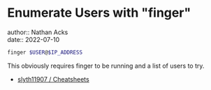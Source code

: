 # Enumerate Users with "finger"

author:: Nathan Acks  
date:: 2022-07-10

```bash
finger $USER@$IP_ADDRESS
```

This obviously requires finger to be running and a list of users to try.

* [slyth11907 / Cheatsheets](https://github.com/slyth11907/Cheatsheets)
